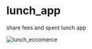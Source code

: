 # lunch_app

share fees and spent lunch app

![lunch_eccomerce](https://user-images.githubusercontent.com/55125302/149070448-e138b383-1c97-441d-87d8-c36846d20f40.JPG)
